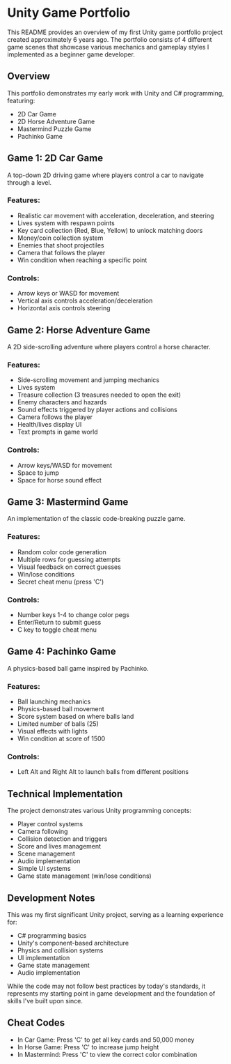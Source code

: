 # Unity Game Portfolio

This README provides an overview of my first Unity game portfolio project created approximately 6 years ago. The portfolio consists of 4 different game scenes that showcase various mechanics and gameplay styles I implemented as a beginner game developer.

## Overview

This portfolio demonstrates my early work with Unity and C# programming, featuring:
- 2D Car Game
- 2D Horse Adventure Game
- Mastermind Puzzle Game
- Pachinko Game

## Game 1: 2D Car Game

A top-down 2D driving game where players control a car to navigate through a level.

### Features:
- Realistic car movement with acceleration, deceleration, and steering
- Lives system with respawn points
- Key card collection (Red, Blue, Yellow) to unlock matching doors
- Money/coin collection system
- Enemies that shoot projectiles
- Camera that follows the player
- Win condition when reaching a specific point

### Controls:
- Arrow keys or WASD for movement
- Vertical axis controls acceleration/deceleration
- Horizontal axis controls steering

## Game 2: Horse Adventure Game

A 2D side-scrolling adventure where players control a horse character.

### Features:
- Side-scrolling movement and jumping mechanics
- Lives system
- Treasure collection (3 treasures needed to open the exit)
- Enemy characters and hazards
- Sound effects triggered by player actions and collisions
- Camera follows the player
- Health/lives display UI
- Text prompts in game world

### Controls:
- Arrow keys/WASD for movement
- Space to jump
- Space for horse sound effect

## Game 3: Mastermind Game

An implementation of the classic code-breaking puzzle game.

### Features:
- Random color code generation
- Multiple rows for guessing attempts
- Visual feedback on correct guesses
- Win/lose conditions
- Secret cheat menu (press 'C')

### Controls:
- Number keys 1-4 to change color pegs
- Enter/Return to submit guess
- C key to toggle cheat menu

## Game 4: Pachinko Game

A physics-based ball game inspired by Pachinko.

### Features:
- Ball launching mechanics
- Physics-based ball movement
- Score system based on where balls land
- Limited number of balls (25)
- Visual effects with lights
- Win condition at score of 1500

### Controls:
- Left Alt and Right Alt to launch balls from different positions

## Technical Implementation

The project demonstrates various Unity programming concepts:
- Player control systems
- Camera following
- Collision detection and triggers
- Score and lives management
- Scene management
- Audio implementation
- Simple UI systems
- Game state management (win/lose conditions)

## Development Notes

This was my first significant Unity project, serving as a learning experience for:
- C# programming basics
- Unity's component-based architecture
- Physics and collision systems
- UI implementation
- Game state management
- Audio implementation

While the code may not follow best practices by today's standards, it represents my starting point in game development and the foundation of skills I've built upon since.

## Cheat Codes

- In Car Game: Press 'C' to get all key cards and 50,000 money
- In Horse Game: Press 'C' to increase jump height
- In Mastermind: Press 'C' to view the correct color combination
